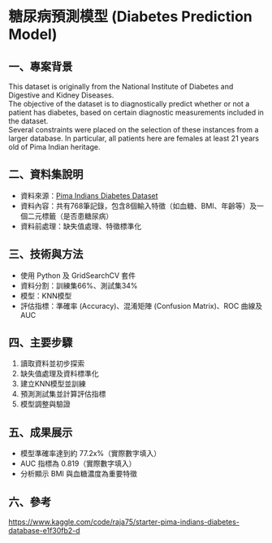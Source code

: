 # 糖尿病預測模型 (Diabetes Prediction Model)

## 一、專案背景

This dataset is originally from the National Institute of Diabetes and Digestive and Kidney Diseases.  
The objective of the dataset is to diagnostically predict whether or not a patient has diabetes, based on certain diagnostic measurements included in the dataset.  
Several constraints were placed on the selection of these instances from a larger database. In particular, all patients here are females at least 21 years old of Pima Indian heritage.  

## 二、資料集說明

- 資料來源：[Pima Indians Diabetes Dataset](https://www.kaggle.com/datasets/uciml/pima-indians-diabetes-database/data)  
- 資料內容：共有768筆記錄，包含8個輸入特徵（如血糖、BMI、年齡等）及一個二元標籤（是否患糖尿病）  
- 資料前處理：缺失值處理、特徵標準化

## 三、技術與方法

- 使用 Python 及 GridSearchCV 套件  
- 資料分割：訓練集66%、測試集34% 
- 模型：KNN模型  
- 評估指標：準確率 (Accuracy)、混淆矩陣 (Confusion Matrix)、ROC 曲線及 AUC

## 四、主要步驟

1. 讀取資料並初步探索  
2. 缺失值處理及資料標準化  
3. 建立KNN模型並訓練  
4. 預測測試集並計算評估指標  
5. 模型調整與驗證

## 五、成果展示

- 模型準確率達到約 77.2x%（實際數字填入）  
- AUC 指標為 0.819（實際數字填入）  
- 分析顯示 BMI 與血糖濃度為重要特徵

## 六、參考
https://www.kaggle.com/code/raja75/starter-pima-indians-diabetes-database-e1f30fb2-d
